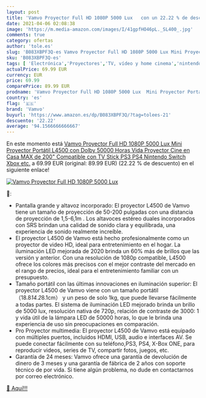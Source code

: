 ```yaml
---
layout: post
title: 'Vamvo Proyector Full HD 1080P 5000 Lux   con un 22.22 % de descuento'
date: 2021-04-06 02:08:38
image: 'https://m.media-amazon.com/images/I/41gpfHO46pL._SL400_.jpg'
comments: true
category: ofertas
author: 'tole.es'
slug: 'B083XBPF3Q-es Vamvo Proyector Full HD 1080P 5000 Lux Mini Proyector...'
sku: 'B083XBPF3Q-es'
tags: [ 'Electrónica','Proyectores','TV, vídeo y home cinema','nintendo','ps4','vamvo','xbox', ]
actualPrice: 69.99 EUR
currency: EUR
price: 69.99
comparePrice: 89.99 EUR
prodname: 'Vamvo Proyector Full HD 1080P 5000 Lux  Mini Proyector Portátil L4500 con Dolby  50000 Horas Vida  Proyector Cine en Casa MAX de 200" Compatible con TV Stick  PS3  PS4  Nintendo Switch  Xbox etc.'
country: 'es'
flag: '🇪🇸'
brand: 'Vamvo'
buyurl: 'https://www.amazon.es/dp/B083XBPF3Q/?tag=tolees-21'
descuento: '22.22'
average: '94.1566666666667'
---
```


En este momento está [Vamvo Proyector Full HD 1080P 5000 Lux  Mini Proyector Portátil L4500 con Dolby  50000 Horas Vida  Proyector Cine en Casa MAX de 200" Compatible con TV Stick  PS3  PS4  Nintendo Switch  Xbox etc.](https://www.amazon.es/dp/B083XBPF3Q/?tag=tolees-21) a 69.99 EUR (original: 89.99 EUR) (22.22 %  de descuento) en el siguiente enlace!

[![Vamvo Proyector Full HD 1080P 5000 Lux  ](https://m.media-amazon.com/images/I/41gpfHO46pL._SL400_.jpg)](https://www.amazon.es/dp/B083XBPF3Q/?tag=tolees-21)

🔎:

- Pantalla grande y altavoz incorporado: El proyector L4500 de Vamvo tiene un tamaño de proyección de 50-200 pulgadas con una distancia de proyección de 1,5-6,1m . Los altavoces estéreo duales incorporados con SRS brindan una calidad de sonido clara y equilibrada, una experiencia de sonido realmente increíble.
- El proyector L4500 de Vamvo está hecho profesionalmente como un proyector de video HD, ideal para entretenimiento en el hogar. La iluminación LED mejorada de 2020 brinda un 60% más de brillos que las versión y anterior. Con una resolución de 1080p compatible, L4500 ofrece los colores más precisos con el mejor contraste del mercado en el rango de precios, ideal para el entretenimiento familiar con un presupuesto.
- Tamaño portátil con las últimas innovaciones en iluminación superior: El proyector L4500 de Vamvo viene con un tamaño portátil （18.8*14.2*8.1cm） y un peso de solo 1kg, que puede llevarse fácilmente a todas partes. El sistema de iluminación LED mejorado brinda un brillo de 5000 lux, resolución nativa de 720p, relación de contraste de 3000: 1 y vida útil de la lámpara LED de 50000 horas, lo que le brinda una experiencia de uso sin preocupaciones en comparación.
- Pro Proyector multimedia: El proyector L4500 de Vamvo está equipado con múltiples puertos, incluidos HDMI, USB, audio e interfaces AV. Se puede conectar fácilmente con su teléfono,PS3, PS4, X-Box ONE, para reproducir videos, series de TV, compartir fotos, juegos, etc.
- Garantía de 24 meses: Vamvo ofrece una garantía de devolución de dinero de 3 meses y una garantía de fábrica de 2 años con soporte técnico de por vida. Si tiene algún problema, no dude en contactarnos por correo electrónico.

[🛒 Aquí!!!](https://www.amazon.es/dp/B083XBPF3Q/?tag=tolees-21)
